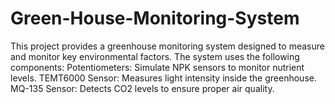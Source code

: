 # Green-House-Monitoring-System
This project provides a greenhouse monitoring system designed to measure and monitor key environmental factors. The system uses the following components:  Potentiometers: Simulate NPK sensors to monitor nutrient levels. TEMT6000 Sensor: Measures light intensity inside the greenhouse. MQ-135 Sensor: Detects CO2 levels to ensure proper air quality. 

